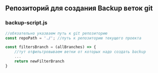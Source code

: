 ##  Репозиторий для создания Backup веток git

### backup-script.js
```js
//обязательно указваем путь к git репозиторию        
const repoPath = './'; //путь к репозиторию текущего проекта

const filtersBranch = (allBranches) => {
    //тут отфильтровываем ветки от которых надо создать backup 
    ...
    return newFilterBranch
}
```